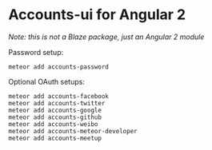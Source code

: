 # Accounts-ui for Angular 2

*Note: this is not a Blaze package, just an Angular 2 module*

Password setup:

    meteor add accounts-password
    
Optional OAuth setups:

    meteor add accounts-facebook
    meteor add accounts-twitter
    meteor add accounts-google
    meteor add accounts-github
    meteor add accounts-weibo
    meteor add accounts-meteor-developer
    meteor add accounts-meetup
    
